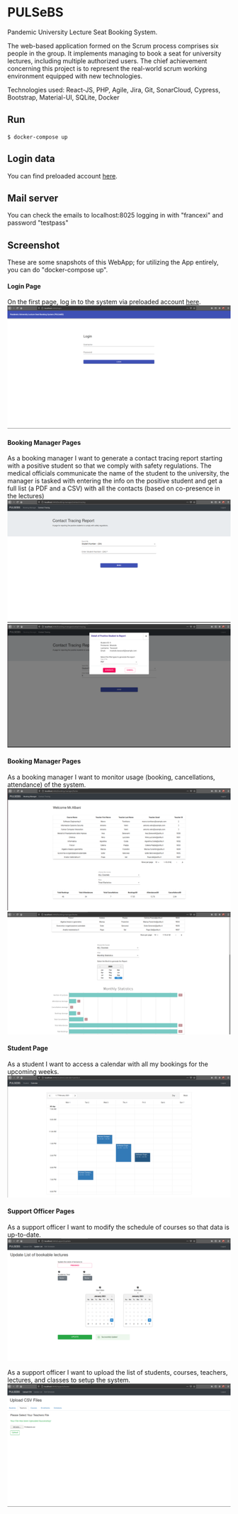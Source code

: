 # PULSeBS

Pandemic University Lecture Seat Booking System.

The web-based application formed on the Scrum process comprises six people in the group. It implements managing to book a seat for university lectures, including multiple authorized users. The chief achievement concerning this project is to represent the real-world scrum working environment equipped with new technologies.

Technologies used: React-JS, PHP, Agile, Jira, Git, SonarCloud, Cypress, Bootstrap, Material-UI, SQLite, Docker

## Run

    $ docker-compose up

## Login data

You can find preloaded account [here](./server/README.md).

## Mail server

You can check the emails to localhost:8025 logging in with "francexi" and password "testpass"

## Screenshot

These are some snapshots of this WebApp; for utilizing the App entirely, you can do "docker-compose up".

#### Login Page

On the first page, log in to the system via preloaded account [here](./server/README.md).
![LoginPage](PICs/logInPage.png)

#### Booking Manager Pages
As a booking manager I want to generate a contact tracing report starting with a positive student so that we comply with safety regulations.
The medical officials communicate the name of the student to the university, the manager is tasked with entering the info on the positive student and get a full list (a PDF and a CSV) with all the contacts (based on co-presence in the lectures)
![ContactTracing](PICs/ContactTracing.png)
![StudentsDetails](PICs/StudentsDetails.png)

#### Booking Manager Pages
As a booking manager I want to monitor usage (booking, cancellations, attendance) of the system.
![BookinManager](PICs/BookinManager.png)
![MonthlyStatistics](PICs/MonthlyStatistics.png)

#### Student Page
As a student I want to access a calendar with all my bookings for the upcoming weeks.
![Calendar](PICs/Calendar.png)

#### Support Officer Pages
As a support officer I want to modify the schedule of courses so that data is up-to-date.
![UpdateLectureList](PICs/UpdateLectureList.png)

As a support officer I want to upload the list of students, courses, teachers, lectures, and classes to setup the system.
![UploadFiles](PICs/UploadFiles.png)
